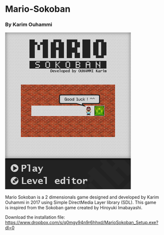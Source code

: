 # Mario-Sokoban
### By Karim Ouhammi

![This is an image](https://github.com/ThehellAA/Mario-Sokoban/blob/main/Mario%20Sokoban/images/background.jpg?raw=true)

Mario Sokoban is a 2 dimensionals game designed and developed by Karim Ouhammi in 2017 using Simple DirectMedia Layer library (SDL). This game is inspired from the Sokoban game created by Hiroyuki Imabayashi.

Download the installation file: https://www.dropbox.com/s/q0mgy94n9r6hhxd/MarioSokoban_Setup.exe?dl=0
